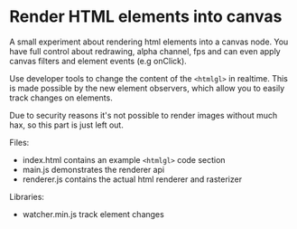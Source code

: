 # Render HTML elements into canvas

A small experiment about rendering html elements into a canvas node.
You have full control about redrawing, alpha channel, fps and can even apply canvas filters and element events (e.g onClick).

Use developer tools to change the content of the ``<htmlgl>`` in realtime. This is made possible by the new element observers, which allow you to easily track changes on elements.

Due to security reasons it's not possible to render images without much hax, so this part is just left out.

Files:
 - index.html contains an example ``<htmlgl>`` code section
 - main.js demonstrates the renderer api
 - renderer.js contains the actual html renderer and rasterizer

Libraries:
 - watcher.min.js track element changes